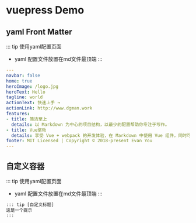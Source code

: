 # vuepress Demo

## yaml Front Matter

::: tip 使用yaml配置页面
- yaml 配置文件放置在md文件最顶端
:::
```yaml
---
navbar: false
home: true
heroImage: /logo.jpg
heroText: Hello
tagline: world
actionText: 快速上手 →
actionLink: http://www.dgman.work
features:
- title: 简洁至上
  details: 以 Markdown 为中心的项目结构，以最少的配置帮助你专注于写作。
- title: Vue驱动
  details: 享受 Vue + webpack 的开发体验，在 Markdown 中使用 Vue 组件，同时可以使用 Vue 来开发自定义主题。
footer: MIT Licensed | Copyright © 2018-present Evan You
---
```


## 自定义容器

::: tip 使用yaml配置页面
- yaml 配置文件放置在md文件最顶端
:::
```txt
::: tip [自定义标题]
这是一个提示
:::
```